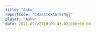 ```yaml
---
title: "Ankw"
reportCode: "C4x81tcXAbr9YMgj"
player: "Ankw"
date: 2021-09-22T19:00:43.822000+00:00
---
```

